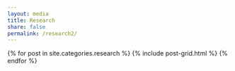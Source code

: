 ```yaml
---
layout: media
title: Research
share: false
permalink: /research2/
---
```


<div class="tiles">                                                             
{% for post in site.categories.research %}
  {% include post-grid.html %}                                                  
{% endfor %}                                                                    
</div><!-- /.tiles -->     

